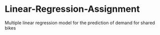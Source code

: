 # Linear-Regression-Assignment
 Multiple linear regression model for the prediction of demand for shared bikes
